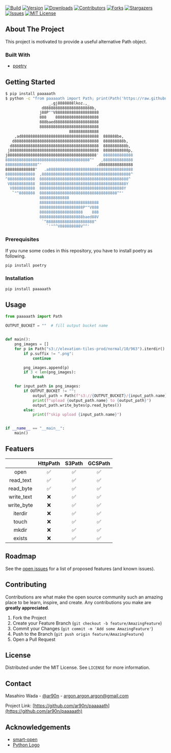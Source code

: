 [![Build][build-shiled]][build-url]
[![Version][version-shield]][version-url]
[![Downloads][download-shield]][download-url]
[![Contributors][contributors-shield]][contributors-url]
[![Forks][forks-shield]][forks-url]
[![Stargazers][stars-shield]][stars-url]
[![Issues][issues-shield]][issues-url]
[![MIT License][license-shield]][license-url]




## About The Project

This project is motivated to provide a useful alternative Path object.

### Built With

- [poetry](https://python-poetry.org/)

## Getting Started

```sh
$ pip install paaaaath
$ python -c "from paaaaath import Path; print(Path('https://raw.githubusercontent.com/ar90n/paaaaath/main/assets/python_logo.txt').read_text())"
                   _.gj8888888lkoz.,_
                d888888888888888888888b,
               j88P""V8888888888888888888
               888    8888888888888888888
               888baed8888888888888888888
               88888888888888888888888888
                            8888888888888
    ,ad8888888888888888888888888888888888  888888be,
   d8888888888888888888888888888888888888  888888888b,
  d88888888888888888888888888888888888888  8888888888b,
 j888888888888888888888888888888888888888  88888888888p,
j888888888888888888888888888888888888888'  8888888888888
8888888888888888888888888888888888888^"   ,8888888888888
88888888888888^'                        .d88888888888888
8888888888888"   .a8888888888888888888888888888888888888
8888888888888  ,888888888888888888888888888888888888888^
^888888888888  888888888888888888888888888888888888888^
 V88888888888  88888888888888888888888888888888888888Y
  V8888888888  8888888888888888888888888888888888888Y
   `"^8888888  8888888888888888888888888888888888^"'
               8888888888888
               88888888888888888888888888
               8888888888888888888P""V888
               8888888888888888888    888
               8888888888888888888baed88V
                `^888888888888888888888^
                  `'"^^V888888888V^^'
```

### Prerequisites

If you rune some codes in this repository, you have to install poetry as following.

```sh
pip install poetry
```

### Installation

```sh
pip install paaaaath
```

## Usage

```python
from paaaaath import Path

OUTPUT_BUCKET = ""  # fill output bucket name


def main():
    png_images = []
    for p in Path("s3://elevation-tiles-prod/normal/10/963").iterdir():
        if p.suffix != ".png":
            continue

        png_images.append(p)
        if 3 < len(png_images):
            break

    for input_path in png_images:
        if OUTPUT_BUCKET != "":
            output_path = Path(f"s3://{OUTPUT_BUCKET}/{input_path.name}")
            print(f"upload {output_path.name} to {output_path}")
            output_path.write_bytes(p.read_bytes())
        else:
            print(f"skip upload {input_path.name}")


if __name__ == "__main__":
    main()
```

## Featuers
| | HttpPath | S3Path| GCSPath |
| :-------------: | :-------------: | :-------------: | :-------------: |
| open | ✅ | ✅ | ✅ |
| read_text | ✅ | ✅ | ✅ |
| read_byte | ✅ | ✅ | ✅ |
| write_text | ❌ | ✅ | ✅ |
| write_byte | ❌ | ✅ | ✅ |
| iterdir | ❌ | ✅ | ✅ |
| touch | ❌ | ✅ | ✅ |
| mkdir | ❌ | ✅ | ✅ |
| exists | ❌ | ✅ | ✅ |


## Roadmap

See the [open issues](https://github.com/ar90n/paaaaath/issues) for a list of proposed features (and known issues).

## Contributing

Contributions are what make the open source community such an amazing place to be learn, inspire, and create. Any contributions you make are **greatly appreciated**.

1. Fork the Project
2. Create your Feature Branch (`git checkout -b feature/AmazingFeature`)
3. Commit your Changes (`git commit -m 'Add some AmazingFeature'`)
4. Push to the Branch (`git push origin feature/AmazingFeature`)
5. Open a Pull Request

## License

Distributed under the MIT License. See `LICENSE` for more information.

## Contact

Masahiro Wada - [@ar90n](https://twitter.com/ar90n) - argon.argon.argon@gmail.com

Project Link: [https://github.com/ar90n/paaaaath](https://github.com/ar90n/paaaaath)

## Acknowledgements

- [smart-open](https://pypi.org/project/smart-open/)
- [Python Logo](https://ascii.matthewbarber.io/art/python/)

<!-- MARKDOWN LINKS & IMAGES -->
<!-- https://www.markdownguide.org/basic-syntax/#reference-style-links -->

[download-shield]: https://img.shields.io/pypi/dm/paaaaath?style=for-the-badge
[download-url]: https://pypi.org/project/paaaaath/
[version-shield]: https://img.shields.io/pypi/v/paaaaath?style=for-the-badge
[version-url]: https://pypi.org/project/paaaaath/
[build-shiled]: https://img.shields.io/github/workflow/status/ar90n/paaaaath/CI?style=for-the-badge
[build-url]: https://github.com/ar90n/paaaaath/actions/workflows/ci.yml
[contributors-shield]: https://img.shields.io/github/contributors/ar90n/paaaaath.svg?style=for-the-badge
[contributors-url]: https://github.com/ar90n/paaaaath/graphs/contributors
[forks-shield]: https://img.shields.io/github/forks/ar90n/paaaaath.svg?style=for-the-badge
[forks-url]: https://github.com/ar90n/paaaaath/network/members
[stars-shield]: https://img.shields.io/github/stars/ar90n/paaaaath.svg?style=for-the-badge
[stars-url]: https://github.com/ar90n/paaaaath/stargazers
[issues-shield]: https://img.shields.io/github/issues/ar90n/paaaaath.svg?style=for-the-badge
[issues-url]: https://github.com/ar90n/paaaaath/issues
[license-shield]: https://img.shields.io/github/license/ar90n/paaaaath.svg?style=for-the-badge
[license-url]: https://github.com/ar90n/paaaaath/blob/master/LICENSE.txt
